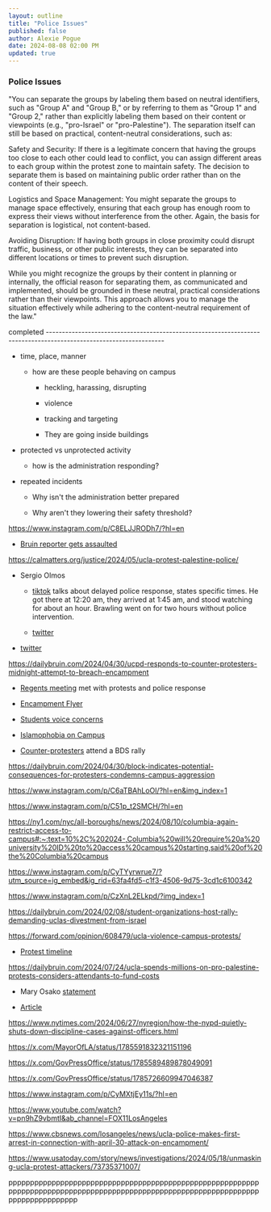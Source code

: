 ```yaml
---
layout: outline
title: "Police Issues"
published: false
author: Alexie Pogue
date: 2024-08-08 02:00 PM
updated: true
---
```


### Police Issues


		














"You can separate the groups by labeling them based on neutral identifiers, such as "Group A" and "Group B," or by referring to them as "Group 1" and "Group 2," rather than explicitly labeling them based on their content or viewpoints (e.g., "pro-Israel" or "pro-Palestine"). The separation itself can still be based on practical, content-neutral considerations, such as:

Safety and Security: If there is a legitimate concern that having the groups too close to each other could lead to conflict, you can assign different areas to each group within the protest zone to maintain safety. The decision to separate them is based on maintaining public order rather than on the content of their speech.

Logistics and Space Management: You might separate the groups to manage space effectively, ensuring that each group has enough room to express their views without interference from the other. Again, the basis for separation is logistical, not content-based.

Avoiding Disruption: If having both groups in close proximity could disrupt traffic, business, or other public interests, they can be separated into different locations or times to prevent such disruption.

While you might recognize the groups by their content in planning or internally, the official reason for separating them, as communicated and implemented, should be grounded in these neutral, practical considerations rather than their viewpoints. This approach allows you to manage the situation effectively while adhering to the content-neutral requirement of the law."







completed ------------------------------------------------------------------------------------------------------------------
- time, place, manner

	- how are these people behaving on campus

		- heckling, harassing, disrupting 

		- violence

		- tracking and targeting

		- They are going inside buildings 

- protected vs unprotected activity 

	- how is the administration responding? 

- repeated incidents 

	- Why isn't the administration better prepared

	- Why aren't they lowering their safety threshold? 

https://www.instagram.com/p/C8ELJJRODh7/?hl=en

- [Bruin reporter gets assaulted](https://x.com/loisbeckett/status/1785843179801153865?ref_src=twsrc%5Etfw%7Ctwcamp%5Etweetembed%7Ctwterm%5E1785843179801153865%7Ctwgr%5E2db7b041a9d18a0006d25a41759e7877cf043ff8%7Ctwcon%5Es1_&ref_url=http%3A%2F%2F127.0.0.1%3A4000%2F2024%2F05%2F30%2FIn-the-Aftermath-of-the-Protest-Events-People-Should-be-Talking-and-UCLA-Needs-to-Come-to-the-Table%2F)

https://calmatters.org/justice/2024/05/ucla-protest-palestine-police/

- Sergio Olmos 

	- [tiktok](https://www.tiktok.com/t/ZTNs1PfNg/) talks about delayed police response, states specific times. He got there at 12:20 am, they arrived at 1:45 am, and stood watching for about an hour. Brawling went on for two hours without police intervention. 

	- [twitter](https://twitter.com/MrOlmos/status/1785600611326763059?ref_src=twsrc%5Etfw%7Ctwcamp%5Etweetembed%7Ctwterm%5E1785600611326763059%7Ctwgr%5E2db7b041a9d18a0006d25a41759e7877cf043ff8%7Ctwcon%5Es1_&ref_url=http%3A%2F%2F127.0.0.1%3A4000%2F2024%2F05%2F30%2FIn-the-Aftermath-of-the-Protest-Events-People-Should-be-Talking-and-UCLA-Needs-to-Come-to-the-Table%2F)

- [twitter](https://twitter.com/i/status/1790143954245370107)

https://dailybruin.com/2024/04/30/ucpd-responds-to-counter-protesters-midnight-attempt-to-breach-encampment

- [Regents meeting](https://dailybruin.com/2024/03/20/protesters-sit-in-at-luskin-conference-center-ahead-of-uc-regents-vote-on-item-j1) met with protests and police response 

- [Encampment Flyer](https://drive.google.com/file/d/1dmqAjbGiet8_PGS5cG632mjvPVt3geq5/view)

- [Students voice concerns](https://dailybruin.com/2023/11/19/students-voice-worries-over-islamophobia-on-ucla-campus)

- [Islamophobia on Campus](https://www.reddit.com/r/ucla/comments/17k6sx8/islamophobes_on_campus/)

- [Counter-protesters](https://dailybruin.com/2024/02/08/student-organizations-host-rally-demanding-uclas-divestment-from-israel) attend a BDS rally

https://dailybruin.com/2024/04/30/block-indicates-potential-consequences-for-protesters-condemns-campus-aggression

https://www.instagram.com/p/C6aTBAhLoOl/?hl=en&img_index=1

https://www.instagram.com/p/C51p_t2SMCH/?hl=en

https://ny1.com/nyc/all-boroughs/news/2024/08/10/columbia-again-restrict-access-to-campus#:~:text=10%2C%202024-,Columbia%20will%20require%20a%20university%20ID%20to%20access%20campus%20starting,said%20of%20the%20Columbia%20campus

https://www.instagram.com/p/CyTYyrwrue7/?utm_source=ig_embed&ig_rid=63fa4fd5-c1f3-4506-9d75-3cd1c6100342

https://www.instagram.com/p/CzXnL2ELkpd/?img_index=1

https://dailybruin.com/2024/02/08/student-organizations-host-rally-demanding-uclas-divestment-from-israel

https://forward.com/opinion/608479/ucla-violence-campus-protests/

- [Protest timeline](https://alexiepogue.com/2024/06/20/Why-do-major-protest-related-incidents-keep-happening-at-UCLA/)

https://dailybruin.com/2024/07/24/ucla-spends-millions-on-pro-palestine-protests-considers-attendants-to-fund-costs

- Mary Osako [statement](https://newsroom.ucla.edu/ucla-statement-about-encampment-on-campus-april-26)

- [Article](https://dailybruin.com/2023/12/05/ucla-faces-scrutiny-for-safety-issues-at-protests-for-israel-palestine) 

https://www.nytimes.com/2024/06/27/nyregion/how-the-nypd-quietly-shuts-down-discipline-cases-against-officers.html


https://x.com/MayorOfLA/status/1785591832321151196

https://x.com/GovPressOffice/status/1785589489878049091

https://x.com/GovPressOffice/status/1785726609947046387

https://www.instagram.com/p/CyMXtjEy11s/?hl=en

https://www.youtube.com/watch?v=pn9hZ9vbmtI&ab_channel=FOX11LosAngeles



https://www.cbsnews.com/losangeles/news/ucla-police-makes-first-arrest-in-connection-with-april-30-attack-on-encampment/

https://www.usatoday.com/story/news/investigations/2024/05/18/unmasking-ucla-protest-attackers/73735371007/


pppppppppppppppppppppppppppppppppppppppppppppppppppppppppppppppppppppppppppppppppppppppppppppppppppppppppppppppppppppppppppppppppppp